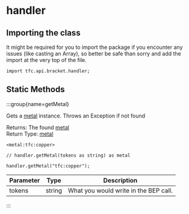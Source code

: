 # handler

## Importing the class

It might be required for you to import the package if you encounter any issues (like casting an Array), so better be safe than sorry and add the import at the very top of the file.
```zenscript
import tfc.api.bracket.handler;
```


## Static Methods

:::group{name=getMetal}

Gets a [metal](/mods/TFCTweaker/Api/Expansion/Metal) instance. Throws an Exception if not found

Returns: The found [metal](/mods/TFCTweaker/Api/Expansion/Metal)  
Return Type: [metal](/mods/TFCTweaker/Api/Expansion/Metal)

```zenscript
<metal:tfc:copper>

// handler.getMetal(tokens as string) as metal

handler.getMetal("tfc:copper");
```

| Parameter |  Type  |              Description              |
|-----------|--------|---------------------------------------|
| tokens    | string | What you would write in the BEP call. |


:::

